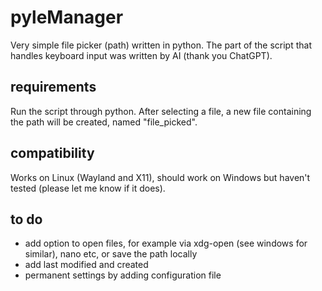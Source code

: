 # pyleManager

Very simple file picker (path) written in python. The part of the script that handles keyboard input was written by AI (thank you ChatGPT).

## requirements

Run the script through python. After selecting a file, a new file containing the path will be created, named "file_picked".

## compatibility

Works on Linux (Wayland and X11), should work on Windows but haven't tested (please let me know if it does).

## to do

- add option to open files, for example via xdg-open (see windows for similar), nano etc, or save the path locally
- add last modified and created
- permanent settings by adding configuration file